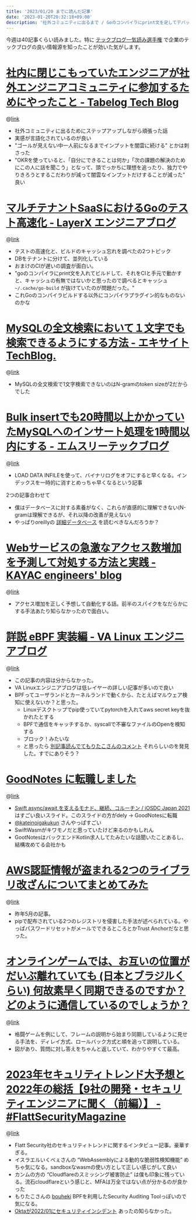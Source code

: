```yaml
---
title: '2023/01/20 までに読んだ記事'
date: '2023-01-20T20:32:18+09:00'
description: '社外コミュニティに出るまで / Goのコンパイラにprint文を足してデバッグ / データベースTips / アクセス増加予測 / eBPF / Swift / pipに起こったパッケージレジストリ乗っ取り / オンラインゲームの同期の仕組み / セキュリティトレンド2023予想'
---
```


<!-- titleは自動で入る -->

今週は40記事くらい読みました。特に [テックブログ一気読み選手権](https://blogreading.connpass.com/event/271663/) で企業のテックブログの良い情報源を知ったことが効いた気がします。

# [社内に閉じこもっていたエンジニアが社外エンジニアコミュニティに参加するためにやったこと - Tabelog Tech Blog](https://tech-blog.tabelog.com/entry/advent-calendar-20221223)

@[link](https://tech-blog.tabelog.com/entry/advent-calendar-20221223)

- 社外コミュニティに出るためにステップアップしながら頑張った話
- 実感が言語化されているのが良い
- "ゴールが見えない中一人前になるまでインプットを闇雲に続ける" とかは刺さった
- "OKRを使っていると、「自分にできることは何か」「次の課題の解決のためにこの人に話を聞こう」となって、頭でっかちに理想を追ったり、独力でやりきろうとするこだわりが減って闇雲なインプットだけすることが減った" 良い

# [マルチテナントSaaSにおけるGoのテスト高速化 - LayerX エンジニアブログ](https://tech.layerx.co.jp/entry/2022/12/14/165808)

@[link](https://tech.layerx.co.jp/entry/2022/12/14/165808)

- テストの高速化と、ビルドのキャッシュ忘れを調べたの2つトピック
- DBをテナントに分けて、並列化している
- おまけのCIが遅いの調査が面白い。
- "goのコンパイラにprint文を入れてビルドして、それをCIと手元で動かすと、キャッシュの有無ではないかと思ったので調べるとキャッシュ `~/.cache/go-build` が抜けていたのが問題だった。"
- これGoのコンパイラビルドする以外にコンパイラプラグイン的なものないのかな

# [MySQLの全文検索において１文字でも検索できるようにする方法 - エキサイト TechBlog.](https://tech.excite.co.jp/entry/2022/12/26/120630)

@[link](https://tech.excite.co.jp/entry/2022/12/26/120630)

- MySQLの全文検索で1文字検索できないのはN-gramのtoken sizeが2だからでした

# [Bulk insertでも20時間以上かかっていたMySQLへのインサート処理を1時間以内にする - エムスリーテックブログ](https://www.m3tech.blog/entry/2022/12/30/110000)

@[link](https://www.m3tech.blog/entry/2022/12/30/110000)

- LOAD DATA INFILEを使って、バイナリログをオフにすると早くなる。インデックスを一時的に消すとめっちゃ早くなるという記事

2つの記事合わせて

- 僕はデータベースに対する素養がなく、これらが直感的に理解できない(N-gramは理解できるが、それ以降の改善が見えない)
- やっぱりoreillyの [詳細データベース](https://www.oreilly.co.jp/books/9784873119540/) を読むべきなんだろうか？

# [Webサービスの急激なアクセス数増加を予測して対処する方法と実践 - KAYAC engineers' blog](https://techblog.kayac.com/tonamel-spike-access)

@[link](https://techblog.kayac.com/tonamel-spike-access)

- アクセス増加を正しく予想して自動化する話。前半のスパイクをなだらかにする手法あたり知らなかったので面白い。

# [詳説 eBPF 実装編 - VA Linux エンジニアブログ](https://valinux.hatenablog.com/entry/20220825)

@[link](https://valinux.hatenablog.com/entry/20220825)

- この記事の内容は分からなかった。
- VA Linuxエンジニアブログは低レイヤーの詳しい記事が多いので良い
- BPFってユーザランドとカーネルランドで動くから、たとえばマルウェア検知に使えないか？と思った。
	- Linuxデスクトップでpip使っていてpytorchを入れてaws secret keyを抜かれたとする
	- BPFで通信をキャッチするか、syscallで不審なファイルのOpenを検知する
	- ブロック！みたいな
	- と思ったら [別記事読んでてもりたこさんのコメント](https://flatt.tech/magazine/entry/20230119_security_trend#:~:text=BPF%20%E3%83%99%E3%83%BC%E3%82%B9%E3%81%AE%E3%82%BB%E3%82%AD%E3%83%A5%E3%83%AA%E3%83%86%E3%82%A3%E3%83%A2%E3%83%8B%E3%82%BF%E3%83%AA%E3%83%B3%E3%82%B0%E3%82%BD%E3%83%95%E3%83%88%E3%82%A6%E3%82%A7%E3%82%A2%E3%81%AB%E3%82%88%E3%82%8B%E7%9B%A3%E8%A6%96%E3%82%92%E3%83%90%E3%82%A4%E3%83%91%E3%82%B9%E3%81%99%E3%82%8B%E6%96%B9%E6%B3%95%E3%81%AA%E3%81%A9%E3%82%92%E8%80%83%E5%AF%9F%E3%81%A7%E3%81%8D%E3%81%9F%E3%81%AE%E3%82%82%E8%89%AF%E3%81%8B%E3%81%A3%E3%81%9F%E3%81%A8%E6%80%9D%E3%81%84%E3%81%BE%E3%81%99%E3%80%82) それらしいのを発見した。すでにありそう？

# [GoodNotes に転職しました](https://note.com/inamiy/n/n32f215831517)

@[link](https://note.com/inamiy/n/n32f215831517)

- [Swift async/await を支えるモナド、継続、コルーチン / iOSDC Japan 2021](https://speakerdeck.com/inamiy/iosdc-japan-2021) はすごい良いスライド。このスライドの方がdely -> GoodNotesに転職
- [@kateinoigakukun](https://twitter.com/kateinoigakukun) さんやっぱすごい
- SwiftWasmがキワモノだと思っていたけど来るのかもしれん
- GootNotesはバックエンドKotlin求人してたみたいな話聞いたことあるし、結構攻めてる会社かも

# [AWS認証情報が盗まれる2つのライブラリ改ざんについてまとめてみた](https://piyolog.hatenadiary.jp/entry/2022/05/26/232906)

@[link](https://piyolog.hatenadiary.jp/entry/2022/05/26/232906)

- 昨年5月の記事。
- pipで配布されている2つのレジストリを侵害した手法が述べられている。やっぱパスワードリセットがメールでできるところとかTrust Anchorだなと思った。

# [オンラインゲームでは、お互いの位置がだいぶ離れていても (日本とブラジルくらい) 何故素早く同期できるのですか？どのように通信しているのでしょうか？](https://jp.quora.com/%E3%82%AA%E3%83%B3%E3%83%A9%E3%82%A4%E3%83%B3%E3%82%B2%E3%83%BC%E3%83%A0%E3%81%A7%E3%81%AF-%E3%81%8A%E4%BA%92%E3%81%84%E3%81%AE%E4%BD%8D%E7%BD%AE%E3%81%8C%E3%81%A0%E3%81%84%E3%81%B6%E9%9B%A2%E3%82%8C%E3%81%A6)

@[link](https://jp.quora.com/%E3%82%AA%E3%83%B3%E3%83%A9%E3%82%A4%E3%83%B3%E3%82%B2%E3%83%BC%E3%83%A0%E3%81%A7%E3%81%AF-%E3%81%8A%E4%BA%92%E3%81%84%E3%81%AE%E4%BD%8D%E7%BD%AE%E3%81%8C%E3%81%A0%E3%81%84%E3%81%B6%E9%9B%A2%E3%82%8C%E3%81%A6)

- 格闘ゲームを例にして、フレームの説明から始まり同期しているように見せる手法を、ディレイ方式、ロールバック方式と順を追って説明している。
- 図があり、質問に対し答えをちゃんと返していて、わかりやすくて最高。

# [2023年セキュリティトレンド大予想と2022年の総括【9社の開発・セキュリティエンジニアに聞く（前編）】 - #FlattSecurityMagazine](https://flatt.tech/magazine/entry/20230119_security_trend)

@[link](https://flatt.tech/magazine/entry/20230119_security_trend)

- Flatt Security社のセキュリティトレンドに関するインタビュー記事。豪華すぎる。
- イスラエルいくべぇさんの “WebAssemblyによる動的な脆弱性検知機能” めちゃ気になる。sandboxなwasmの使い方として正しい感じがして良い
- カンムの方の “Cloudflareのスミッシング被害防止” は僕も印象に残っている。流石cloudflareという感じと、MFAは万全ではない点が分かるのが良かった
- もりたこさんの [bouheki](https://github.com/mrtc0/bouheki) BPFを利用したSecurity Auditing Toolっぽいので気になる。
- [Oktaが2022/01にセキュリティインシデント](https://www.okta.com/jp/blog/2022/04/okta-concludes-its-investigation-into-the-january-2022-compromise/) あったの知らなかった。
